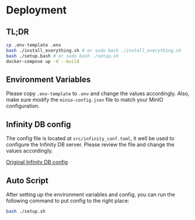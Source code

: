 # Deployment

## TL;DR

```bash
cp .env-template .env
bash ./install_everything.sh # or sudo bash ./install_everything.sh
bash ./setup.bash # or sudo bash ./setup.sh
docker-compose up -d --build
```

## Environment Variables

Please copy `.env-template` to `.env` and change the values accordingly.
Also, make sure modify the `minio-config.json` file to match your MinIO configuration.

## Infinity DB config

The config file is located at `src/infinity_conf.toml`, it well be used to configure the Infinity DB server.
Please review the file and change the values accordingly.

[Original Infinity DB config](https://github.com/infiniflow/infinity/blob/main/docs/references/configurations.mdx#a-configuration-file-example)

## Auto Script

After setting up the environment variables and config, you can run the following command to put config to the right place:

```bash
bash ./setup.sh
```